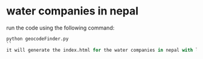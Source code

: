 # water companies in nepal

run the code using the following command:

```python
python geocodeFinder.py
``
it will generate the index.html for the water companies in nepal with location pinned on map of nepal.
